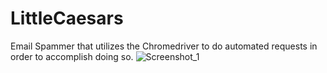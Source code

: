 # LittleCaesars
Email Spammer that utilizes the Chromedriver to do automated requests in order to accomplish doing so.
![Screenshot_1](https://github.com/Daulaires/LittleCaesars/assets/102845355/77315083-a725-4016-ac3a-7a755e80cd3b)
